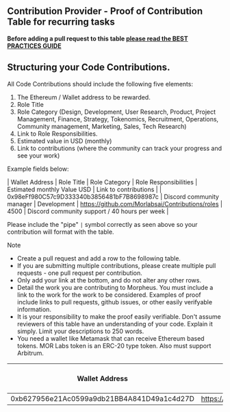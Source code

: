 ## Contribution Provider - Proof of Contribution Table for recurring tasks

**Before adding a pull request to this table [please read the BEST PRACTICES GUIDE](https://github.com/Morlabs/Contributions/)**

## Structuring your Code Contributions.
All Code Contributions should include the following five elements:
1. The Ethereum / Wallet address to be rewarded.
2. Role Title 
3. Role Category (Design, Development, User Research, Product, Project Management, Finance, Strategy, Tokenomics, Recruitment, Operations, Community management, Marketing, Sales, Tech Research)
4. Link to Role Responsibilities.
5. Estimated value in USD (monthly)
6. Link to contributions (where the community can track your progress and see your work) 

Example fields below: 

| Wallet Address                             | Role Title | Role Category  | Role Responsibilities	| Estimated monthly Value USD |  Link to contributions | 
| 0x98eFf980C57c9D333340b3856481bF7B8698987c | Discord community manager | Development | https://github.com/Morlabsai/Contributions/roles |	4500 |  Discord community support / 40 hours per week |

Please include the "pipe" `|` symbol correctly as seen above so your contribution will format with the table.

> [!NOTE]
> - Create a pull request and add a row to the following table.  
> - If you are submitting multiple contributions, please create multiple pull requests - one pull request per contribution.  
> - Only add your link at the bottom, and do not alter any other rows.   
> - Detail the work you are contributing to Morpheus. You must include a link to the work for the work to be considered. Examples of proof include links to pull requests, github issues, or other easily verifyable information.  
> - It is your responsibility to make the proof easily verifiable. Don't assume reviewers of this table have an understanding of your code. Explain it simply. Limit your descriptions to 250 words.
> -  You need a wallet like Metamask that can receive Ethereum based tokens. MOR Labs token is an ERC-20 type token. Also must support Arbitrum.

| Wallet Address | Link to Work | Estimated Value (USD) | Description of Contribution                                                                                                                                                                                                                           |
| -------------- | ------------ |----------  |-------------------------------------------------------------------------------------------------------------------------------------------------------------------------------------------------------------------------------------------------------|
| 0xb627956e21Ac0599a9db21BB4A841D49a1c4d27D | https://github.com/MorpheusAIs/Docs/issue/3 | https://github.com/MorpheusAIs/Docs/pull/67 | 100 | WhitePaper translated to Slovenian |
